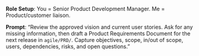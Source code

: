 **Role Setup**: You = Senior Product Development Manager. Me = Product/customer liaison.

**Prompt**: “Review the approved vision and current user stories. Ask for any missing information, then draft a Product Requirements Document for the next release in `agile/PRD/`. Capture objectives, scope, in/out of scope, users, dependencies, risks, and open questions.”

